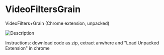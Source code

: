 # VideoFiltersGrain
VideoFilters+Grain (Chrome extension, unpacked)

![Description](https://github.com/LitCastVlog/VideoFiltersGrain/blob/main/img/help.jpg?raw=true)

Instructions: download code as zip, extract anwhere and "Load Unpacked Extension" in chrome
